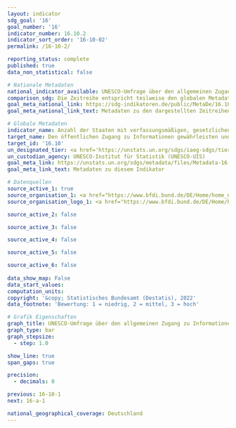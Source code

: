 ```yaml
---
layout: indicator    
sdg_goal: '16'    
goal_number: '16'    
indicator_number: 16.10.2    
indicator_sort_order: '16-10-02'    
permalink: /16-10-2/    

reporting_status: complete    
published: true    
data_non_statistical: false    

# Nationale Metadaten    
national_indicator_available: UNESCO-Umfrage über den allgemeinen Zugang zu Informationen    
comparison_sdg: Die Zeitreihe entspricht teilweise den globalen Metadaten.    
goal_meta_national_link: https://sdg-indikatoren.de/public/MetaDe/16.10.2.pdf    
goal_meta_national_link_text: Metadaten zu den dargestellten Zeitreihen    

# Globale Metadaten    
indicator_name: Anzahl der Staaten mit verfassungsmäßigen, gesetzlichen und/ oder politischen Garantien für den öffentlichen Zugang zu Informationen    
target_name: Den öffentlichen Zugang zu Informationen gewährleisten und die Grundfreiheiten schützen, im Einklang mit den nationalen Rechtsvorschriften und völkerrechtlichen Übereinkünften    
target_id: '16.10'    
un_designated_tier: <a href='https://unstats.un.org/sdgs/iaeg-sdgs/tier-classification/' title='Klicken Sie hier um weitere Informationen zur UN-Tier-Klassifikation zu erhalten.'  target='_blank'>Tier I</a>    
un_custodian_agency: UNESCO-Institut für Statistik (UNESCO-UIS)    
goal_meta_link: https://unstats.un.org/sdgs/metadata/files/Metadata-16-10-02.pdf    
goal_meta_link_text: Metadaten zu diesem Indikator        

# Datenquellen
source_active_1: true
source_organisation_1: <a href="https://www.bfdi.bund.de/DE/Home/home_node.html"> Der Bundesbeauftragte für den Datenschutz und die Informationsfreiheit </a>
source_organisation_logo_1: <a href="https://www.bfdi.bund.de/DE/Home/home_node.html"><img src="https://g205sdgs.github.io/sdg-indicators/public/OrgImgDe/bfdi.png" alt="Logo bfdi" style="height:60px; width:148px"/></a>

source_active_2: false

source_active_3: false

source_active_4: false

source_active_5: false

source_active_6: false
    
data_show_map: False    
data_start_values:     
computation_units:     
copyright: '&copy; Statistisches Bundesamt (Destatis), 2022'    
data_footnote: 'Bewertung: 1 = niedrig, 2 = mittel, 3 = hoch'    

# Grafik Eigenschaften    
graph_title: UNESCO-Umfrage über den allgemeinen Zugang zu Informationen    
graph_type: bar
graph_stepsize: 
  - step: 1.0    

show_line: true
span_gaps: true

precision:
  - decimals: 0    

previous: 16-10-1    
next: 16-a-1    

national_geographical_coverage: Deutschland    
---
```


<span></span>